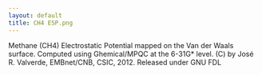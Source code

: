 ```yaml
---
layout: default
title: CH4 ESP.png
---
```


Methane (CH4) Electrostatic Potential mapped on the Van der Waals surface. Computed using Ghemical/MPQC at the 6-31G\* level. (C) by José R. Valverde, EMBnet/CNB, CSIC, 2012. Released under GNU FDL
